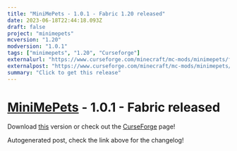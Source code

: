 ```yaml
---
title: "MiniMePets - 1.0.1 - Fabric 1.20 released"
date: 2023-06-18T22:44:18.093Z
draft: false
project: "minimepets"
mcversion: "1.20"
modversion: "1.0.1"
tags: ["minimepets", "1.20", "Curseforge"]
externalurl: "https://www.curseforge.com/minecraft/mc-mods/minimepets/files/4595880"
externalpost: "https://www.curseforge.com/minecraft/mc-mods/minimepets/files/4595880"
summary: "Click to get this release"
---
```

# [MiniMePets](/project/minimepets) - 1.0.1 - Fabric released
Download [this](https://www.curseforge.com/minecraft/mc-mods/minimepets/files/4595880) version or check out the [CurseForge](https://www.curseforge.com/minecraft/mc-mods/minimepets) page!

Autogenerated post, check the link above for the changelog!
